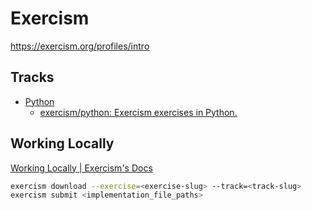 # Exercism

<https://exercism.org/profiles/intro>


## Tracks

* [Python](https://exercism.org/tracks/python)
  * [exercism/python: Exercism exercises in Python.](https://github.com/exercism/python)


## Working Locally

[Working Locally | Exercism's Docs](https://exercism.org/docs/using/solving-exercises/working-locally)

```bash
exercism download --exercise=<exercise-slug> --track=<track-slug>
exercism submit <implementation_file_paths>
```
